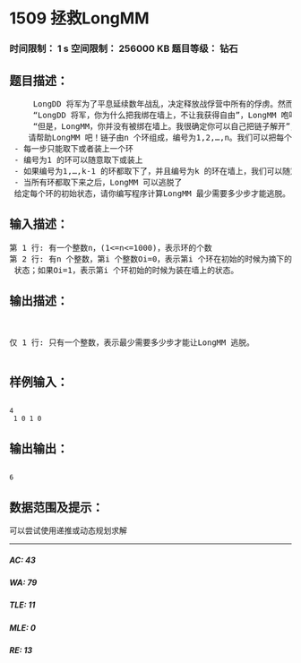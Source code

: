 # 1509 拯救LongMM   
### 时间限制： 1 s     空间限制： 256000 KB     题目等级： 钻石  
## 题目描述：  

<pre>
     LongDD 将军为了平息延续数年战乱，决定释放战俘营中所有的俘虏。然而，LongDD 将军不打算释放敌军的统帅LongMM——因为这个家伙异常聪明，是个难缠的对手。所以LongDD 将军决定把LongMM 用链子固定到墙上。链子由n 个环组成，每个环有可能在墙上，也可能不在墙上。  
     “LongDD 将军，你为什么把我绑在墙上，不让我获得自由”，LongMM 咆哮道。  
     “但是，LongMM，你并没有被绑在墙上。我很确定你可以自己把链子解开”，LongDD 将军回答道，“但是请你在天黑之前解开，否则我会因为你制造噪音把你重新抓起来。”  
    请帮助LongMM 吧！链子由n 个环组成，编号为1,2,…,n。我们可以把每个环从墙上取下来或者从新放回墙上，但是需要遵循如下规则：  
 - 每一步只能取下或者装上一个环  
 - 编号为1 的环可以随意取下或装上  
 - 如果编号为1,…,k-1 的环都取下了，并且编号为k 的环在墙上，我们可以随意取下或者装上第k+1 个环  
 - 当所有环都取下来之后，LongMM 可以逃脱了  
 给定每个环的初始状态，请你编写程序计算LongMM 最少需要多少步才能逃脱。
</pre>
  
  
## 输入描述：  

<pre>
第 1 行: 有一个整数n，(1<=n<=1000)，表示环的个数  
第 2 行: 有n 个整数，第i 个整数Oi=0，表示第i 个环在初始的时候为摘下的  
 状态；如果Oi=1，表示第i 个环初始的时候为装在墙上的状态。
</pre>
  
  
## 输出描述：  

<pre>
 
 
仅 1 行: 只有一个整数，表示最少需要多少步才能让LongMM 逃脱。
 
</pre>
  
  
## 样例输入：  

<pre><code>
4  
 1 0 1 0
</code></pre>
  
  
## 输出输出：  

<pre><code>
6
</code></pre>
  
  
## 数据范围及提示：  

<pre>
可以尝试使用递推或动态规划求解
</pre>
  
  
***  

##### AC: 43  
##### WA: 79  
##### TLE: 11  
##### MLE: 0  
##### RE: 13  
